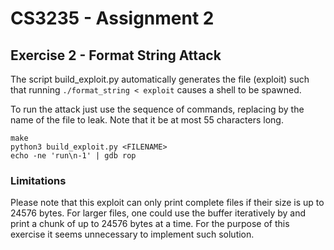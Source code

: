 # CS3235 - Assignment 2

## Exercise 2 - Format String Attack

The script build_exploit.py automatically generates the file (exploit) 
such that running `./format_string < exploit` causes a shell to be spawned.

To run the attack just use the sequence of commands, replacing <FILENAME> by the
name of the file to leak. Note that it be at most 55 characters long.
```
make
python3 build_exploit.py <FILENAME>
echo -ne 'run\n-1' | gdb rop
```

### Limitations

Please note that this exploit can only print complete files if their size is up 
to 24576 bytes. For larger files, one could use the buffer iteratively by and
print a chunk of up to 24576 bytes at a time. For the purpose of this exercise
it seems unnecessary to implement such solution.
